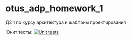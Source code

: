 # otus_adp_homework_1
ДЗ 1 по курсу архитектура и шаблоны проектирования

Юнит тесты: [![Unit tests](https://github.com/palekseym/otus_adp_homework/actions/workflows/homework_1.yml/badge.svg)](https://github.com/palekseym/otus_adp_homework/actions/workflows/homework_1.yml "Unit tests")

